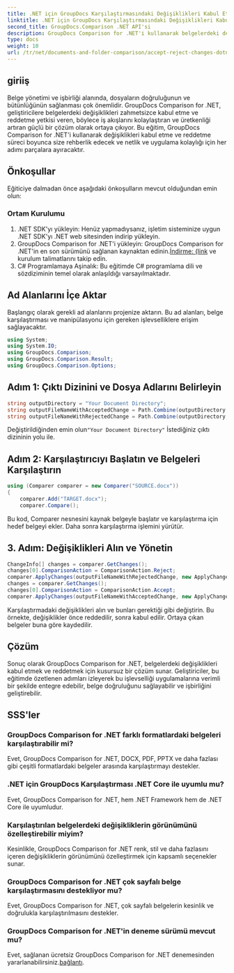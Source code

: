 ```yaml
---
title: .NET için GroupDocs Karşılaştırmasındaki Değişiklikleri Kabul Etme ve Reddetme
linktitle: .NET için GroupDocs Karşılaştırmasındaki Değişiklikleri Kabul Etme ve Reddetme
second_title: GroupDocs.Comparison .NET API'si
description: GroupDocs Comparison for .NET'i kullanarak belgelerdeki değişiklikleri nasıl kabul edeceğinizi ve reddedeceğinizi öğrenin. Belge iş akışlarınızı zahmetsizce kolaylaştırın.
type: docs
weight: 10
url: /tr/net/documents-and-folder-comparison/accept-reject-changes-dotnet/
---
```

## giriiş
Belge yönetimi ve işbirliği alanında, dosyaların doğruluğunun ve bütünlüğünün sağlanması çok önemlidir. GroupDocs Comparison for .NET, geliştiricilere belgelerdeki değişiklikleri zahmetsizce kabul etme ve reddetme yetkisi veren, böylece iş akışlarını kolaylaştıran ve üretkenliği artıran güçlü bir çözüm olarak ortaya çıkıyor. Bu eğitim, GroupDocs Comparison for .NET'i kullanarak değişiklikleri kabul etme ve reddetme süreci boyunca size rehberlik edecek ve netlik ve uygulama kolaylığı için her adımı parçalara ayıracaktır.
## Önkoşullar
Eğiticiye dalmadan önce aşağıdaki önkoşulların mevcut olduğundan emin olun:
### Ortam Kurulumu
1. .NET SDK'yı yükleyin: Henüz yapmadıysanız, işletim sisteminize uygun .NET SDK'yı .NET web sitesinden indirip yükleyin.
2.  GroupDocs Comparison for .NET'i yükleyin: GroupDocs Comparison for .NET'in en son sürümünü sağlanan kaynaktan edinin.[İndirme: {link](https://releases.groupdocs.com/comparison/net/) ve kurulum talimatlarını takip edin.
3. C# Programlamaya Aşinalık: Bu eğitimde C# programlama dili ve sözdiziminin temel olarak anlaşıldığı varsayılmaktadır.

## Ad Alanlarını İçe Aktar
Başlangıç olarak gerekli ad alanlarını projenize aktarın. Bu ad alanları, belge karşılaştırması ve manipülasyonu için gereken işlevselliklere erişim sağlayacaktır.

```csharp
using System;
using System.IO;
using GroupDocs.Comparison;
using GroupDocs.Comparison.Result;
using GroupDocs.Comparison.Options;
```
## Adım 1: Çıktı Dizinini ve Dosya Adlarını Belirleyin
```csharp
string outputDirectory = "Your Document Directory";
string outputFileNameWithAcceptedChange = Path.Combine(outputDirectory, "RESULT_WITH_ACCEPTED_CHANGE.docx");
string outputFileNameWithRejectedChange = Path.Combine(outputDirectory, "RESULT_WITH_REJECTED_CHANGE.docx");
```
 Değiştirildiğinden emin olun`"Your Document Directory"` İstediğiniz çıktı dizininin yolu ile.
## Adım 2: Karşılaştırıcıyı Başlatın ve Belgeleri Karşılaştırın
```csharp
using (Comparer comparer = new Comparer("SOURCE.docx"))
{
    comparer.Add("TARGET.docx");
    comparer.Compare();
```
Bu kod, Comparer nesnesini kaynak belgeyle başlatır ve karşılaştırma için hedef belgeyi ekler. Daha sonra karşılaştırma işlemini yürütür.
## 3. Adım: Değişiklikleri Alın ve Yönetin
```csharp
ChangeInfo[] changes = comparer.GetChanges();
changes[0].ComparisonAction = ComparisonAction.Reject;
comparer.ApplyChanges(outputFileNameWithRejectedChange, new ApplyChangeOptions { Changes = changes, SaveOriginalState = true });
changes = comparer.GetChanges();
changes[0].ComparisonAction = ComparisonAction.Accept;
comparer.ApplyChanges(outputFileNameWithAcceptedChange, new ApplyChangeOptions { Changes = changes });
```
Karşılaştırmadaki değişiklikleri alın ve bunları gerektiği gibi değiştirin. Bu örnekte, değişiklikler önce reddedilir, sonra kabul edilir. Ortaya çıkan belgeler buna göre kaydedilir.

## Çözüm
Sonuç olarak GroupDocs Comparison for .NET, belgelerdeki değişiklikleri kabul etmek ve reddetmek için kusursuz bir çözüm sunar. Geliştiriciler, bu eğitimde özetlenen adımları izleyerek bu işlevselliği uygulamalarına verimli bir şekilde entegre edebilir, belge doğruluğunu sağlayabilir ve işbirliğini geliştirebilir.
## SSS'ler
### GroupDocs Comparison for .NET farklı formatlardaki belgeleri karşılaştırabilir mi?
Evet, GroupDocs Comparison for .NET, DOCX, PDF, PPTX ve daha fazlası gibi çeşitli formatlardaki belgeler arasında karşılaştırmayı destekler.
### .NET için GroupDocs Karşılaştırması .NET Core ile uyumlu mu?
Evet, GroupDocs Comparison for .NET, hem .NET Framework hem de .NET Core ile uyumludur.
### Karşılaştırılan belgelerdeki değişikliklerin görünümünü özelleştirebilir miyim?
Kesinlikle, GroupDocs Comparison for .NET renk, stil ve daha fazlasını içeren değişikliklerin görünümünü özelleştirmek için kapsamlı seçenekler sunar.
### GroupDocs Comparison for .NET çok sayfalı belge karşılaştırmasını destekliyor mu?
Evet, GroupDocs Comparison for .NET, çok sayfalı belgelerin kesinlik ve doğrulukla karşılaştırılmasını destekler.
### GroupDocs Comparison for .NET'in deneme sürümü mevcut mu?
 Evet, sağlanan ücretsiz GroupDocs Comparison for .NET denemesinden yararlanabilirsiniz.[bağlantı](https://releases.groupdocs.com/).